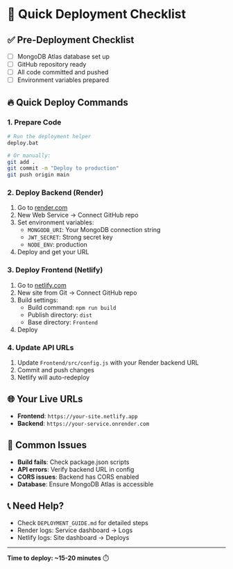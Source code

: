 # 🚀 Quick Deployment Checklist

## ✅ Pre-Deployment Checklist

- [ ] MongoDB Atlas database set up
- [ ] GitHub repository ready
- [ ] All code committed and pushed
- [ ] Environment variables prepared

## 🔥 Quick Deploy Commands

### 1. Prepare Code
```bash
# Run the deployment helper
deploy.bat

# Or manually:
git add .
git commit -m "Deploy to production"
git push origin main
```

### 2. Deploy Backend (Render)
1. Go to [render.com](https://render.com)
2. New Web Service → Connect GitHub repo
3. Set environment variables:
   - `MONGODB_URI`: Your MongoDB connection string
   - `JWT_SECRET`: Strong secret key
   - `NODE_ENV`: production
4. Deploy and get your URL

### 3. Deploy Frontend (Netlify)
1. Go to [netlify.com](https://netlify.com)
2. New site from Git → Connect GitHub repo
3. Build settings:
   - Build command: `npm run build`
   - Publish directory: `dist`
   - Base directory: `Frontend`
4. Deploy

### 4. Update API URLs
1. Update `Frontend/src/config.js` with your Render backend URL
2. Commit and push changes
3. Netlify will auto-redeploy

## 🌐 Your Live URLs
- **Frontend**: `https://your-site.netlify.app`
- **Backend**: `https://your-service.onrender.com`

## 🚨 Common Issues
- **Build fails**: Check package.json scripts
- **API errors**: Verify backend URL in config
- **CORS issues**: Backend has CORS enabled
- **Database**: Ensure MongoDB Atlas is accessible

## 📞 Need Help?
- Check `DEPLOYMENT_GUIDE.md` for detailed steps
- Render logs: Service dashboard → Logs
- Netlify logs: Site dashboard → Deploys

---
**Time to deploy: ~15-20 minutes** ⏱️
